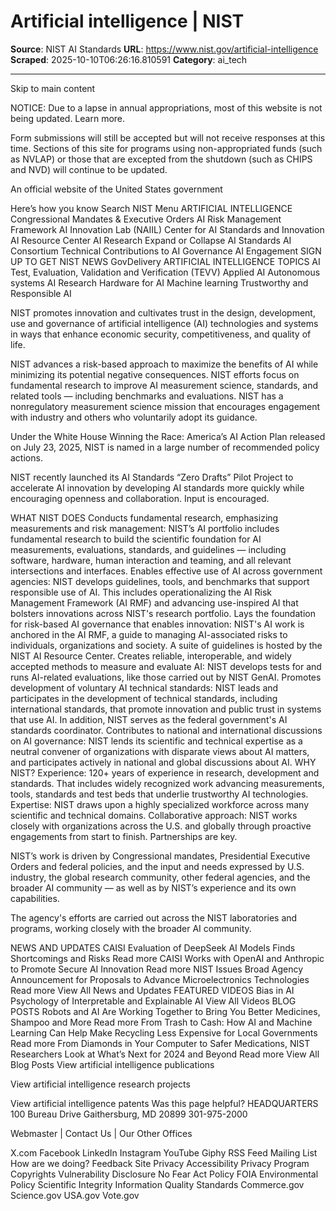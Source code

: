 # Artificial intelligence | NIST

**Source**: NIST AI Standards
**URL**: https://www.nist.gov/artificial-intelligence
**Scraped**: 2025-10-10T06:26:16.810591
**Category**: ai_tech

---

Skip to main content

NOTICE: Due to a lapse in annual appropriations, most of this website is not being updated. Learn more.

Form submissions will still be accepted but will not receive responses at this time. Sections of this site for programs using non-appropriated funds (such as NVLAP) or those that are excepted from the shutdown (such as CHIPS and NVD) will continue to be updated.

An official website of the United States government

Here’s how you know
Search NIST
Menu
ARTIFICIAL INTELLIGENCE
Congressional Mandates & Executive Orders
AI Risk Management Framework
AI Innovation Lab (NAIIL)
Center for AI Standards and Innovation
AI Resource Center
AI Research
Expand or Collapse
AI Standards
AI Consortium
Technical Contributions to AI Governance
AI Engagement
SIGN UP TO GET NIST NEWS
GovDelivery
ARTIFICIAL INTELLIGENCE TOPICS
AI Test, Evaluation, Validation and Verification (TEVV)
Applied AI
Autonomous systems
AI Research
Hardware for AI
Machine learning
Trustworthy and Responsible AI

NIST promotes innovation and cultivates trust in the design, development, use and governance of artificial intelligence (AI) technologies and systems in ways that enhance economic security, competitiveness, and quality of life.

NIST advances a risk-based approach to maximize the benefits of AI while minimizing its potential negative consequences. NIST efforts focus on fundamental research to improve AI measurement science, standards, and related tools — including benchmarks and evaluations. NIST has a nonregulatory measurement science mission that encourages engagement with industry and others who voluntarily adopt its guidance. 

Under the White House Winning the Race: America’s AI Action Plan released on July 23, 2025, NIST is named in a large number of recommended policy actions.

NIST recently launched its AI Standards “Zero Drafts” Pilot Project to accelerate AI innovation by developing AI standards more quickly while encouraging openness and collaboration. Input is encouraged.

WHAT NIST DOES
Conducts fundamental research, emphasizing measurements and risk management: NIST’s AI portfolio includes fundamental research to build the scientific foundation for AI measurements, evaluations, standards, and guidelines — including software, hardware, human interaction and teaming, and all relevant intersections and interfaces.
Enables effective use of AI across government agencies: NIST develops guidelines, tools, and benchmarks that support responsible use of AI. This includes operationalizing the AI Risk Management Framework (AI RMF) and advancing use-inspired AI that bolsters innovations across NIST's research portfolio.
Lays the foundation for risk-based AI governance that enables innovation: NIST's AI work is anchored in the AI RMF, a guide to managing AI-associated risks to individuals, organizations and society. A suite of guidelines is hosted by the NIST AI Resource Center.
Creates reliable, interoperable, and widely accepted methods to measure and evaluate AI: NIST develops tests for and runs AI-related evaluations, like those carried out by NIST GenAI.
Promotes development of voluntary AI technical standards: NIST leads and participates in the development of technical standards, including international standards, that promote innovation and public trust in systems that use AI. In addition, NIST serves as the federal government's AI standards coordinator.
Contributes to national and international discussions on AI governance: NIST lends its scientific and technical expertise as a neutral convener of organizations with disparate views about AI matters, and participates actively in national and global discussions about AI.
WHY NIST?
Experience: 120+ years of experience in research, development and standards. That includes widely recognized work advancing measurements, tools, standards and test beds that underlie trustworthy AI technologies.
Expertise: NIST draws upon a highly specialized workforce across many scientific and technical domains.
Collaborative approach: NIST works closely with organizations across the U.S. and globally through proactive engagements from start to finish. Partnerships are key.

NIST’s work is driven by Congressional mandates, Presidential Executive Orders and federal policies, and the input and needs expressed by U.S. industry, the global research community, other federal agencies, and the broader AI community — as well as by NIST’s experience and its own capabilities.  

The agency's efforts are carried out across the NIST laboratories and programs, working closely with the broader AI community. 

NEWS AND UPDATES
CAISI Evaluation of DeepSeek AI Models Finds Shortcomings and Risks
Read more
CAISI Works with OpenAI and Anthropic to Promote Secure AI Innovation
Read more
NIST Issues Broad Agency Announcement for Proposals to Advance Microelectronics Technologies
Read more
View All News and Updates
FEATURED VIDEOS
Bias in AI
Psychology of Interpretable and Explainable AI
View All Videos
BLOG POSTS
Robots and AI Are Working Together to Bring You Better Medicines, Shampoo and More
Read more
From Trash to Cash: How AI and Machine Learning Can Help Make Recycling Less Expensive for Local Governments
Read more
From Diamonds in Your Computer to Safer Medications, NIST Researchers Look at What’s Next for 2024 and Beyond
Read more
View All Blog Posts
View artificial intelligence publications
 
View artificial intelligence research projects
 
View artificial intelligence patents
Was this page helpful?
HEADQUARTERS
100 Bureau Drive
Gaithersburg, MD 20899
301-975-2000

Webmaster | Contact Us | Our Other Offices

X.com
Facebook
LinkedIn
Instagram
YouTube
Giphy
RSS Feed
Mailing List
How are we doing? Feedback
Site Privacy  Accessibility  Privacy Program  Copyrights  Vulnerability Disclosure  No Fear Act Policy  FOIA  Environmental Policy  Scientific Integrity  Information Quality Standards  Commerce.gov  Science.gov  USA.gov  Vote.gov
